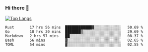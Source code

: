 ### Hi there 👋

<!--
**3Xpl0it3r/3Xpl0it3r** is a ✨ _special_ ✨ repository because its `README.md` (this file) appears on your GitHub profile.

Here are some ideas to get you started:

- 🔭 I’m currently working on ...
- 🌱 I’m currently learning ...
- 👯 I’m looking to collaborate on ...
- 🤔 I’m looking for help with ...
- 💬 Ask me about ...
- 📫 How to reach me: ...
- 😄 Pronouns: ...
- ⚡ Fun fact: ...
-->


[![Top Langs](https://github-readme-stats.vercel.app/api/top-langs/?username=3Xpl0it3r&layout=compact)](https://github.com/3Xpl0it3r/3Xpl0it3r)

<!--START_SECTION:waka-->
```text
Rust       17 hrs 56 mins  ████████████▓░░░░░░░░░░░░   50.69 % 
Go         10 hrs 30 mins  ███████▒░░░░░░░░░░░░░░░░░   29.69 % 
Markdown   2 hrs 57 mins   ██░░░░░░░░░░░░░░░░░░░░░░░   08.37 % 
Bash       56 mins         ▓░░░░░░░░░░░░░░░░░░░░░░░░   02.65 % 
TOML       54 mins         ▓░░░░░░░░░░░░░░░░░░░░░░░░   02.55 % 
```
<!--END_SECTION:waka-->
